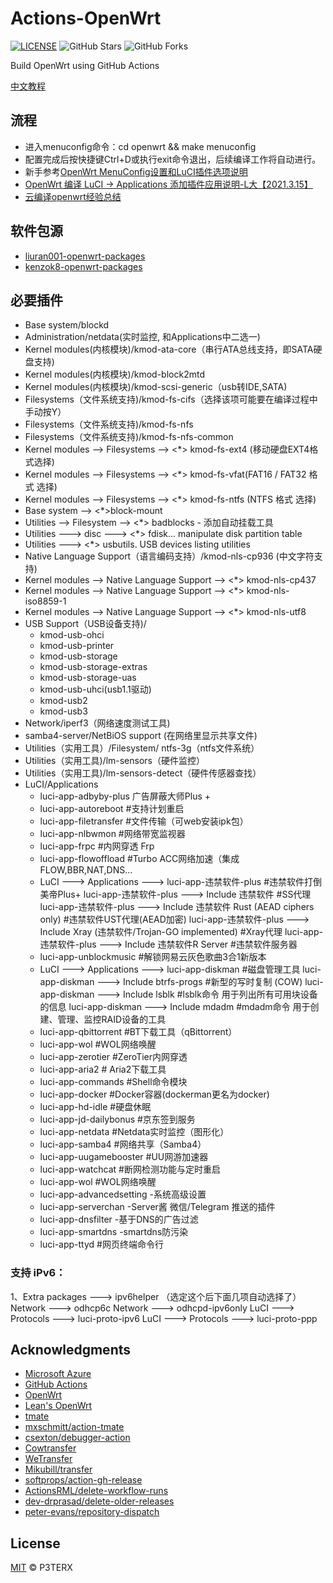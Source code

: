 # Actions-OpenWrt

[![LICENSE](https://img.shields.io/github/license/mashape/apistatus.svg?style=flat-square&label=LICENSE)](https://github.com/P3TERX/Actions-OpenWrt/blob/master/LICENSE)
![GitHub Stars](https://img.shields.io/github/stars/P3TERX/Actions-OpenWrt.svg?style=flat-square&label=Stars&logo=github)
![GitHub Forks](https://img.shields.io/github/forks/P3TERX/Actions-OpenWrt.svg?style=flat-square&label=Forks&logo=github)

Build OpenWrt using GitHub Actions

[中文教程](https://p3terx.com/archives/build-openwrt-with-github-actions.html)

## 流程
- 进入menuconfig命令：cd openwrt && make menuconfig
- 配置完成后按快捷键Ctrl+D或执行exit命令退出，后续编译工作将自动进行。
- 新手参考[OpenWrt MenuConfig设置和LuCI插件选项说明](https://mtom.ml/827.html)
- [OpenWrt 编译 LuCI -> Applications 添加插件应用说明-L大【2021.3.15】](https://www.right.com.cn/forum/thread-344825-1-1.html)
- [云编译openwrt经验总结](https://www.right.com.cn/forum/thread-344825-1-1.html)

## 软件包源
- [liuran001-openwrt-packages](https://github.com/liuran001/openwrt-packages)
- [kenzok8-openwrt-packages](https://github.com/kenzok8/openwrt-packages)

## 必要插件
- Base system/blockd
- Administration/netdata(实时监控, 和Applications中二选一)
- Kernel modules(内核模块)/kmod-ata-core（串行ATA总线支持，即SATA硬盘支持)
- Kernel modules(内核模块)/kmod-block2mtd
- Kernel modules(内核模块)/kmod-scsi-generic（usb转IDE,SATA)
- Filesystems（文件系统支持)/kmod-fs-cifs（选择该项可能要在编译过程中手动按Y）
- Filesystems（文件系统支持)/kmod-fs-nfs
- Filesystems（文件系统支持)/kmod-fs-nfs-common
- Kernel modules —> Filesystems —> <*> kmod-fs-ext4 (移动硬盘EXT4格式选择)
- Kernel modules —> Filesystems —> <*> kmod-fs-vfat(FAT16 / FAT32 格式 选择)
- Kernel modules —> Filesystems —> <*> kmod-fs-ntfs (NTFS 格式 选择)
- Base system —> <*>block-mount  
- Utilities —> Filesystem —> <*> badblocks   -  添加自动挂载工具
- Utilities ---> disc ---> <*> fdisk... manipulate disk partition table
- Utilities ---> <*> usbutils. USB devices listing utilities
- Native Language Support（语言编码支持）/kmod-nls-cp936 (中文字符支持)
- Kernel modules —> Native Language Support —> <*> kmod-nls-cp437
- Kernel modules —> Native Language Support —> <*> kmod-nls-iso8859-1
- Kernel modules —> Native Language Support —> <*> kmod-nls-utf8
- USB Support（USB设备支持)/
  - kmod-usb-ohci	
  - kmod-usb-printer	
  - kmod-usb-storage	
  - kmod-usb-storage-extras	
  - kmod-usb-storage-uas	
  - kmod-usb-uhci(usb1.1驱动)	
  - kmod-usb2	
  - kmod-usb3
- Network/iperf3（网络速度测试工具)
- samba4-server/NetBiOS support (在网络里显示共享文件)
- Utilities（实用工具）/Filesystem/	ntfs-3g（ntfs文件系统）
- Utilities（实用工具)/lm-sensors（硬件监控）
- Utilities（实用工具)/lm-sensors-detect（硬件传感器查找）
- LuCI/Applications
  - luci-app-adbyby-plus 广告屏蔽大师Plus +
  - luci-app-autoreboot  #支持计划重启
  - luci-app-filetransfer  #文件传输（可web安装ipk包）
  - luci-app-nlbwmon   #网络带宽监视器
  - luci-app-frpc   #内网穿透 Frp
  - luci-app-flowoffload  #Turbo ACC网络加速（集成FLOW,BBR,NAT,DNS...
  - LuCI ---> Applications ---> luci-app-违禁软件-plus   #违禁软件打倒美帝Plus+
    luci-app-违禁软件-plus ---> Include 违禁软件  #SS代理
    luci-app-违禁软件-plus ---> Include 违禁软件 Rust (AEAD ciphers only)  #违禁软件UST代理(AEAD加密)
    luci-app-违禁软件-plus ---> Include Xray (违禁软件/Trojan-GO implemented)  #Xray代理
    luci-app-违禁软件-plus ---> Include 违禁软件R Server  #违禁软件服务器
  - luci-app-unblockmusic  #解锁网易云灰色歌曲3合1新版本
  - LuCI ---> Applications ---> luci-app-diskman   #磁盘管理工具
    luci-app-diskman ---> Include btrfs-progs   #新型的写时复制 (COW)
    luci-app-diskman ---> Include lsblk   #lsblk命令 用于列出所有可用块设备的信息
    luci-app-diskman ---> Include mdadm   #mdadm命令 用于创建、管理、监控RAID设备的工具
  - luci-app-qbittorrent #BT下载工具（qBittorrent）
  - luci-app-wol   #WOL网络唤醒
  - luci-app-zerotier  #ZeroTier内网穿透
  - luci-app-aria2 # Aria2下载工具
  - luci-app-commands   #Shell命令模块
  - luci-app-docker  #Docker容器(dockerman更名为docker)
  - luci-app-hd-idle  #硬盘休眠
  - luci-app-jd-dailybonus  #京东签到服务
  - luci-app-netdata  #Netdata实时监控（图形化）
  - luci-app-samba4   #网络共享（Samba4）
  - luci-app-uugamebooster  #UU网游加速器
  - luci-app-watchcat  #断网检测功能与定时重启
  - luci-app-wol   #WOL网络唤醒
  - luci-app-advancedsetting -系统高级设置
  - luci-app-serverchan -Server酱 微信/Telegram 推送的插件
  - luci-app-dnsfilter -基于DNS的广告过滤
  - luci-app-smartdns -smartdns防污染
  - luci-app-ttyd   #网页终端命令行

### 支持 iPv6：
1、Extra packages ---> ipv6helper （选定这个后下面几项自动选择了）
Network ---> odhcp6c
Network ---> odhcpd-ipv6only
LuCI ---> Protocols ---> luci-proto-ipv6
LuCI ---> Protocols ---> luci-proto-ppp

## Acknowledgments

- [Microsoft Azure](https://azure.microsoft.com)
- [GitHub Actions](https://github.com/features/actions)
- [OpenWrt](https://github.com/openwrt/openwrt)
- [Lean's OpenWrt](https://github.com/coolsnowwolf/lede)
- [tmate](https://github.com/tmate-io/tmate)
- [mxschmitt/action-tmate](https://github.com/mxschmitt/action-tmate)
- [csexton/debugger-action](https://github.com/csexton/debugger-action)
- [Cowtransfer](https://cowtransfer.com)
- [WeTransfer](https://wetransfer.com/)
- [Mikubill/transfer](https://github.com/Mikubill/transfer)
- [softprops/action-gh-release](https://github.com/softprops/action-gh-release)
- [ActionsRML/delete-workflow-runs](https://github.com/ActionsRML/delete-workflow-runs)
- [dev-drprasad/delete-older-releases](https://github.com/dev-drprasad/delete-older-releases)
- [peter-evans/repository-dispatch](https://github.com/peter-evans/repository-dispatch)

## License

[MIT](https://github.com/P3TERX/Actions-OpenWrt/blob/main/LICENSE) © P3TERX
